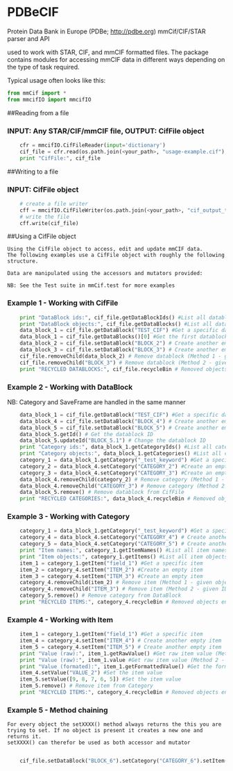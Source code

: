 # PDBeCIF
Protein Data Bank in Europe (PDBe; http://pdbe.org) mmCif/CIF/STAR parser and API

used to work with STAR, CIF, and mmCIF formatted files. The package
contains modules for accessing mmCIF data in different ways depending
on the type of task required.

Typical usage often looks like this:

```python
from mmCif import *
from mmcifIO import mmcifIO
```

##Reading from a file

### INPUT: Any STAR/CIF/mmCIF file, OUTPUT: CifFile object
```python
    cfr = mmcifIO.CifFileReader(input='dictionary')
    cif_file = cfr.read(os.path.join(<your_path>, "usage-example.cif"), output='cif_file')
    print "CifFile:", cif_file
```

##Writing to a file

### INPUT: CifFile object
```python
    # create a file writer
    cff = mmcifIO.CifFileWriter(os.path.join(<your_path>, "cif_output_test.cif"))
    # write the file
    cff.write(cif_file)
```


##Using a CifFile object
    
    Using the CifFile object to access, edit and update mmCIF data.
    The following examples use a CifFile object with roughly the following structure.

    Data are manipulated using the accessors and mutators provided:

    NB: See the Test suite in mmCif.test for more examples

### Example 1 - Working with CifFile

```python
    print "DataBlock ids:", cif_file.getDataBlockIds() #List all datablock ids
    print "DataBlock objects:", cif_file.getDataBlocks() #List all datablock objects
    data_block_1 = cif_file.getDataBlock("TEST_CIF") #Get a specific datablock
    data_block_1 = cif_file.getDataBlocks()[0] #Get the first datablock
    data_block_2 = cif_file.setDataBlock("BLOCK_2") # Create another empty datablock
    data_block_3 = cif_file.setDataBlock("BLOCK_3") # Create another empty datablock
    cif_file.removeChild(data_block_2) # Remove datablock (Method 1 - given object)
    cif_file.removeChild("BLOCK_3") # Remove datablock (Method 2 - given ID)
    print "RECYCLED DATABLOCKS:", cif_file.recycleBin # Removed objects are stored in a recycle bin
```

### Example 2 - Working with DataBlock

NB: Category and SaveFrame are handled in the same manner

```python
    data_block_1 = cif_file.getDataBlock("TEST_CIF") #Get a specific datablock
    data_block_4 = cif_file.setDataBlock("BLOCK_4") # Create another empty datablock
    data_block_5 = cif_file.setDataBlock("BLOCK_5") # Create another empty datablock
    data_block_5.getId() # Get the datablock ID
    data_block_5.updateId("BLOCK_5.1") # Change the datablock ID
    print "Category ids:", data_block_1.getCategoryIds() #List all category ids
    print "Category objects:", data_block_1.getCategories() #List all category objects
    category_1 = data_block_1.getCategory("_test_keyword") #Get a specific category
    category_2 = data_block_4.setCategory("CATEGORY_2") #Create an empty category
    category_3 = data_block_4.setCategory("CATEGORY_3") #Create an empty category
    data_block_4.removeChild(category_2) # Remove category (Method 1 - given object)
    data_block_4.removeChild("CATEGORY_3") # Remove category (Method 2 - given ID)
    data_block_5.remove() # Remove datablock from CifFile
    print "RECYCLED CATEGORIES:", data_block_4.recycleBin # Removed objects are stored in a recycle bin
```

### Example 3 - Working with Category

```python
    category_1 = data_block_1.getCategory("_test_keyword") #Get a specific category
    category_4 = data_block_4.setCategory("CATEGORY_4") # Create another empty category
    category_5 = data_block_4.setCategory("CATEGORY_5") # Create another empty category
    print "Item names:", category_1.getItemNames() #List all item names
    print "Item objects:", category_1.getItems() #List all item objects
    item_1 = category_1.getItem("field_1") #Get a specific item
    item_2 = category_4.setItem("ITEM_2") #Create an empty item
    item_3 = category_4.setItem("ITEM_3") #Create an empty item
    category_4.removeChild(item_2) # Remove item (Method 1 - given object)
    category_4.removeChild("ITEM_3") # Remove item (Method 2 - given ID)
    category_5.remove() # Remove category from DataBlock
    print "RECYCLED ITEMS:", category_4.recycleBin # Removed objects end up in the recycle bin
```

### Example 4 - Working with Item

```python
    item_1 = category_1.getItem("field_1") #Get a specific item
    item_4 = category_4.setItem("ITEM_4") # Create another empty item
    item_5 = category_4.setItem("ITEM_5") # Create another empty item
    print "Value (raw):", item_1.getRawValue() #Get raw item value (Method 1 - using accessor)
    print "Value (raw):", item_1.value #Get raw item value (Method 2 - using attribute)
    print "Value (formated):", item_1.getFormattedValue() #Get the formated value (for file export)
    item_4.setValue("VALUE_2") #Set the item value
    item_5.setValue([9, 8, 7, 6, 5]) #Set the item value
    item_5.remove() # Remove item from Category
    print "RECYCLED ITEMS:", category_4.recycleBin # Removed objects end up in the recycle bin
```
### Example 5 - Method chaining
    For every object the setXXXX() method always returns the this you are
    trying to set. If no object is present it creates a new one and returns it.
    setXXXX() can therefor be used as both accessor and mutator
```python

    cif_file.setDataBlock("BLOCK_6").setCategory("CATEGORY_6").setItem("ITEM_6").setValue("VALUE_6")
```

